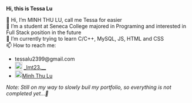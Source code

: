 <h><strong>Hi, this is Tessa Lu</strong></h><br>

👋 Hi, I’m MINH THU LU, call me Tessa for easier<br>
👀 I’m a student at Seneca College majored in Programing and interested in Full Stack position in the future<br>
🌱 I’m currently trying to learn C/C++, MySQL, JS, HTML and CSS<br>
📫 How to reach me: 
<ul>
  <li>tessalu2399@gmail.com</li>
  <li><img src="https://zobika.com/wp-content/uploads/2020/06/instagram-1.png" alt="igLogo" width="20px" height="20px"/> <a href="https://www.instagram.com/_lmt23.__/?next=%2F">_lmt23.__</a></li>
  <li><img src="https://logospng.org/download/linkedin/logo-linkedin-icon-4096.png" alt="linkedinLogo"height="20px" width="20px"><a href="https://www.linkedin.com/in/minh-thu-lu-99424a296/">Minh Thu Lu</a></li>
</ul>
<p><i>Note: Still on my way to slowly buil my portfolio, so everything is not completed yet...🤗</i></p>
<!---
tessalu239/tessalu239 is a ✨ special ✨ repository because its `README.md` (this file) appears on your GitHub profile.
You can click the Preview link to take a look at your changes.
--->
